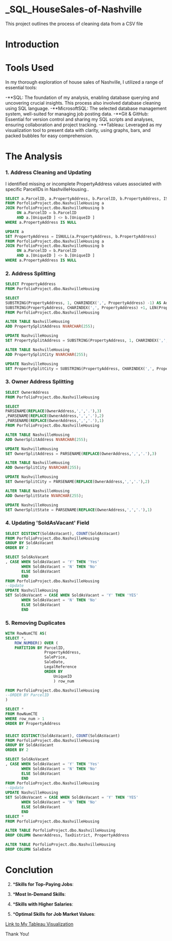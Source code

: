 # _SQL_HouseSales-of-Nashville
This project outlines the process of cleaning data from a CSV file

# Introduction


# Tools Used 
In my thorough exploration of house sales of Nashville, I utilized a range of essential tools:

-**SQL: The foundation of my analysis, enabling database querying and uncovering crucial insights. This process also involved database cleaning using SQL language.
-**MicrosoftSQL: The selected database management system, well-suited for managing job posting data.
-**Git & GitHub: Essential for version control and sharing my SQL scripts and analyses, ensuring collaboration and project tracking. 
-**Tableau: Leveraged as my visualization tool to present data with clarity, using graphs, bars, and packed bubbles for easy comprehension.

# The Analysis
### 1. Address Cleaning and Updating
I identified missing or incomplete PropertyAddress values associated with specific ParcelIDs in NashvilleHousing..

```sql
SELECT a.ParcelID, a.PropertyAddress, b.ParcelID, b.PropertyAddress, ISNULL(a.PropertyAddress, b.PropertyAddress)
FROM PorfolioProject.dbo.NashvilleHousing a
JOIN PorfolioProject.dbo.NashvilleHousing b
	 ON a.ParcelID = b.ParcelID
	 AND a.[UniqueID ] <> b.[UniqueID ]
WHERE a.PropertyAddress IS NULL

UPDATE a
SET PropertyAddress = ISNULL(a.PropertyAddress, b.PropertyAddress)
FROM PorfolioProject.dbo.NashvilleHousing a
JOIN PorfolioProject.dbo.NashvilleHousing b
	 ON a.ParcelID = b.ParcelID
	 AND a.[UniqueID ] <> b.[UniqueID ]
WHERE a.PropertyAddress IS NULL
```

### 2. Address Splitting
```sql
SELECT PropertyAddress
FROM PorfolioProject.dbo.NashvilleHousing

SELECT
SUBSTRING(PropertyAddress, 1, CHARINDEX(',', PropertyAddress) -1) AS Address,
SUBSTRING(PropertyAddress, CHARINDEX(',', PropertyAddress) +1, LEN(PropertyAddress)) AS Address
FROM PorfolioProject.dbo.NashvilleHousing

ALTER TABLE NashvilleHousing
ADD PropertySplitAddress NVARCHAR(255);

UPDATE NashvilleHousing
SET PropertySplitAddress = SUBSTRING(PropertyAddress, 1, CHARINDEX(',', PropertyAddress) -1)

ALTER TABLE NashvilleHousing
ADD PropertySplitCity NVARCHAR(255);

UPDATE NashvilleHousing
SET PropertySplitCity = SUBSTRING(PropertyAddress, CHARINDEX(',', PropertyAddress) +1, LEN(PropertyAddress))
```

### 3. Owner Address Splitting
```sql
SELECT OwnerAddress
FROM PorfolioProject.dbo.NashvilleHousing

SELECT
PARSENAME(REPLACE(OwnerAddress,',','.'),3)
,PARSENAME(REPLACE(OwnerAddress,',','.'),2)
,PARSENAME(REPLACE(OwnerAddress,',','.'),1)
FROM PorfolioProject.dbo.NashvilleHousing

ALTER TABLE NashvilleHousing
ADD OwnerSplitAddress NVARCHAR(255);

UPDATE NashvilleHousing
SET OwnerSplitAddress = PARSENAME(REPLACE(OwnerAddress,',','.'),3)

ALTER TABLE NashvilleHousing
ADD OwnerSplitCity NVARCHAR(255);

UPDATE NashvilleHousing
SET OwnerSplitCity = PARSENAME(REPLACE(OwnerAddress,',','.'),2)

ALTER TABLE NashvilleHousing
ADD OwnerSplitState NVARCHAR(255);

UPDATE NashvilleHousing
SET OwnerSplitState = PARSENAME(REPLACE(OwnerAddress,',','.'),1)

```

### 4. Updating 'SoldAsVacant' Field
```sql
SELECT DISTINCT(SoldAsVacant), COUNT(SoldAsVacant)
FROM PorfolioProject.dbo.NashvilleHousing
GROUP BY SoldAsVacant
ORDER BY 2

SELECT SoldAsVacant
, CASE WHEN SoldAsVacant = 'Y' THEN 'Yes'
	   WHEN SoldAsVacant = 'N' THEN 'No'
	   ELSE SoldAsVacant
	   END
FROM PorfolioProject.dbo.NashvilleHousing
--Update 
UPDATE NashvilleHousing
SET SoldAsVacant = CASE WHEN SoldAsVacant = 'Y' THEN 'YES'
       WHEN SoldAsVacant = 'N' THEN 'No'
	   ELSE SoldAsVacant
	   END
```

### 5. Removing Duplicates
```sql
WITH RowNumCTE AS(
SELECT *,
	ROW_NUMBER() OVER (
	PARTITION BY ParcelID,
		         PropertyAddress,
				 SalePrice,
				 SaleDate,
				 LegalReference
				 ORDER BY 
				     UniqueID
					 ) row_num

FROM PorfolioProject.dbo.NashvilleHousing
--ORDER BY ParcelID
)

SELECT *
FROM RowNumCTE
WHERE row_num > 1
ORDER BY PropertyAddress
```
### 
```sql
SELECT DISTINCT(SoldAsVacant), COUNT(SoldAsVacant)
FROM PorfolioProject.dbo.NashvilleHousing
GROUP BY SoldAsVacant
ORDER BY 2

SELECT SoldAsVacant
, CASE WHEN SoldAsVacant = 'Y' THEN 'Yes'
	   WHEN SoldAsVacant = 'N' THEN 'No'
	   ELSE SoldAsVacant
	   END
FROM PorfolioProject.dbo.NashvilleHousing
--Update 
UPDATE NashvilleHousing
SET SoldAsVacant = CASE WHEN SoldAsVacant = 'Y' THEN 'YES'
       WHEN SoldAsVacant = 'N' THEN 'No'
	   ELSE SoldAsVacant
	   END
SELECT *
FROM PorfolioProject.dbo.NashvilleHousing

ALTER TABLE PorfolioProject.dbo.NashvilleHousing
DROP COLUMN OwnerAddress, TaxDistrict, PropertyAddress

ALTER TABLE PorfolioProject.dbo.NashvilleHousing
DROP COLUMN SaleDate

```
# Conclution

2. ***Skills for Top-Paying Jobs**:

3. ***Most In-Demand Skills**:

4. ***Skills with Higher Salaries**:

5. ***Optimal Skills for Job Market Values**:


[Link to My Tableau Visualization](https://public.tableau.com/app/profile/akemi.taira.vasquez/viz/HouseSalesofNashville2013-2019/Dashboard1?publish=yes)

Thank You!
